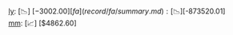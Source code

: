 [ly](record/ly/summary.md): [📉] [$-3002.00]  
[fa](record/fa/summary.md): [📉] [$-873520.01]  
[mm](record/mm/summary.md): [📈] [$4862.60]  
